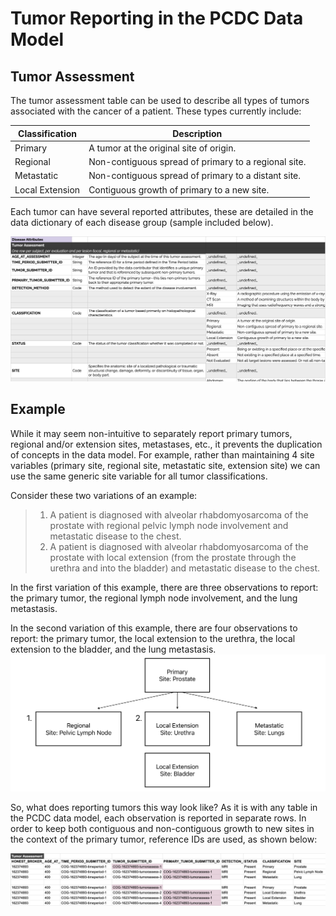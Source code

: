 # Tumor Reporting in the PCDC Data Model

## Tumor Assessment
The tumor assessment table can be used to describe all types of tumors associated with the cancer of a patient. These types currently include:

| Classification | Description                                          |
|----------------|------------------------------------------------------|
| Primary | A tumor at the original site of origin.              |
| Regional | Non-contiguous spread of primary to a regional site. |
| Metastatic | Non-contiguous spread of primary to a distant site.  |
| Local Extension | Contiguous growth of primary to a new site.          |

Each tumor can have several reported attributes, these are detailed in the data dictionary of each disease group (sample included below).

![tu_assess_table](img/tu_assess_table.png)

## Example
While it may seem non-intuitive to separately report primary tumors, regional and/or extension sites, metastases, etc., it prevents the duplication of concepts in the data model. For example, rather than maintaining 4 site variables (primary site, regional site, metastatic site, extension site) we can use the same generic site variable for all tumor classifications. 

Consider these two variations of an example:

> 1. A patient is diagnosed with alveolar rhabdomyosarcoma of the prostate with regional pelvic lymph node involvement and metastatic disease to the chest. 
> 2. A patient is diagnosed with alveolar rhabdomyosarcoma of the prostate with local extension (from the prostate through the urethra and into the bladder) and metastatic disease to the chest.

In the first variation of this example, there are three observations to report: the primary tumor, the regional lymph node involvement, and the lung metastasis.

In the second variation of this example, there are four observations to report: the primary tumor, the local extension to the urethra, the local extension to the bladder, and the lung metastasis.
![tu_as_diagram](img/tu_as_diagram.png)

So, what does reporting tumors this way look like? As it is with any table in the PCDC data model, each observation is reported in separate rows. In order to keep both contiguous and non-contiguous growth to new sites in the context of the primary tumor, reference IDs are used, as shown below:

![tu_as_ref_ids](img/tu_as_ref_ids.png)

